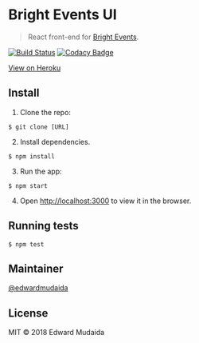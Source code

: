  # Bright Events UI

> React front-end for [Bright Events](https://github.com/EdwardMudaida/Bright-Events).

[![Build Status](https://travis-ci.org/EdwardMudaida/Bright-Events-UI.svg?branch=master)](https://travis-ci.org/EdwardMudaida/Bright-Events-UI) 
[![Codacy Badge](https://api.codacy.com/project/badge/Grade/8c72c2c9cf0943f4bf6e3239bfc02037)](https://www.codacy.com/app/EdwardMudaida_2/Bright-Events-UI?utm_source=github.com&amp;utm_medium=referral&amp;utm_content=EdwardMudaida/Bright-Events-UI&amp;utm_campaign=Badge_Grade)

[View on Heroku](https://brighteui.herokuapp.com)

## Install

1. Clone the repo: 
```
$ git clone [URL]
```
2. Install dependencies.
```
$ npm install
```
3. Run the app:
```
$ npm start
```
4. Open [http://localhost:3000](http://localhost:3000) to view it in the browser.
## Running tests

```
$ npm test
```

## Maintainer

[@edwardmudaida](https://github.com/edwardmudaida) 

## License

MIT © 2018 Edward Mudaida

